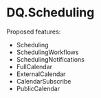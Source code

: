# DQ.Scheduling

Proposed features:

- Scheduling
- SchedulingWorkflows
- SchedulingNotifications
- FullCalendar
- ExternalCalendar
- CalendarSubscribe
- PublicCalendar

